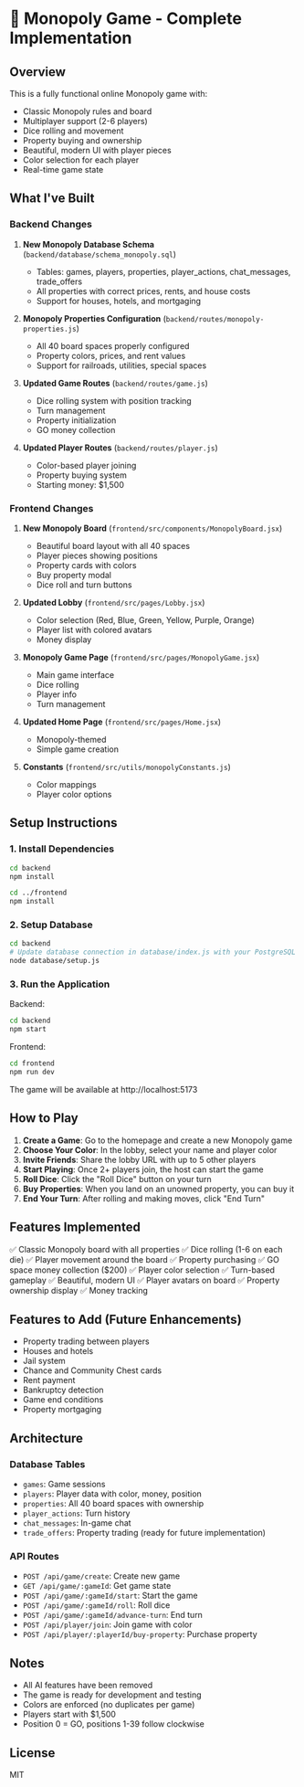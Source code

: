 # 🎲 Monopoly Game - Complete Implementation

## Overview
This is a fully functional online Monopoly game with:
- Classic Monopoly rules and board
- Multiplayer support (2-6 players)
- Dice rolling and movement
- Property buying and ownership
- Beautiful, modern UI with player pieces
- Color selection for each player
- Real-time game state

## What I've Built

### Backend Changes

1. **New Monopoly Database Schema** (`backend/database/schema_monopoly.sql`)
   - Tables: games, players, properties, player_actions, chat_messages, trade_offers
   - All properties with correct prices, rents, and house costs
   - Support for houses, hotels, and mortgaging

2. **Monopoly Properties Configuration** (`backend/routes/monopoly-properties.js`)
   - All 40 board spaces properly configured
   - Property colors, prices, and rent values
   - Support for railroads, utilities, special spaces

3. **Updated Game Routes** (`backend/routes/game.js`)
   - Dice rolling system with position tracking
   - Turn management
   - Property initialization
   - GO money collection

4. **Updated Player Routes** (`backend/routes/player.js`)
   - Color-based player joining
   - Property buying system
   - Starting money: $1,500

### Frontend Changes

1. **New Monopoly Board** (`frontend/src/components/MonopolyBoard.jsx`)
   - Beautiful board layout with all 40 spaces
   - Player pieces showing positions
   - Property cards with colors
   - Buy property modal
   - Dice roll and turn buttons

2. **Updated Lobby** (`frontend/src/pages/Lobby.jsx`)
   - Color selection (Red, Blue, Green, Yellow, Purple, Orange)
   - Player list with colored avatars
   - Money display

3. **Monopoly Game Page** (`frontend/src/pages/MonopolyGame.jsx`)
   - Main game interface
   - Dice rolling
   - Player info
   - Turn management

4. **Updated Home Page** (`frontend/src/pages/Home.jsx`)
   - Monopoly-themed
   - Simple game creation

5. **Constants** (`frontend/src/utils/monopolyConstants.js`)
   - Color mappings
   - Player color options

## Setup Instructions

### 1. Install Dependencies
```bash
cd backend
npm install

cd ../frontend
npm install
```

### 2. Setup Database
```bash
cd backend
# Update database connection in database/index.js with your PostgreSQL credentials
node database/setup.js
```

### 3. Run the Application

Backend:
```bash
cd backend
npm start
```

Frontend:
```bash
cd frontend
npm run dev
```

The game will be available at http://localhost:5173

## How to Play

1. **Create a Game**: Go to the homepage and create a new Monopoly game
2. **Choose Your Color**: In the lobby, select your name and player color
3. **Invite Friends**: Share the lobby URL with up to 5 other players
4. **Start Playing**: Once 2+ players join, the host can start the game
5. **Roll Dice**: Click the "Roll Dice" button on your turn
6. **Buy Properties**: When you land on an unowned property, you can buy it
7. **End Your Turn**: After rolling and making moves, click "End Turn"

## Features Implemented

✅ Classic Monopoly board with all properties
✅ Dice rolling (1-6 on each die)
✅ Player movement around the board
✅ Property purchasing
✅ GO space money collection ($200)
✅ Player color selection
✅ Turn-based gameplay
✅ Beautiful, modern UI
✅ Player avatars on board
✅ Property ownership display
✅ Money tracking

## Features to Add (Future Enhancements)

- Property trading between players
- Houses and hotels
- Jail system
- Chance and Community Chest cards
- Rent payment
- Bankruptcy detection
- Game end conditions
- Property mortgaging

## Architecture

### Database Tables
- `games`: Game sessions
- `players`: Player data with color, money, position
- `properties`: All 40 board spaces with ownership
- `player_actions`: Turn history
- `chat_messages`: In-game chat
- `trade_offers`: Property trading (ready for future implementation)

### API Routes
- `POST /api/game/create`: Create new game
- `GET /api/game/:gameId`: Get game state
- `POST /api/game/:gameId/start`: Start the game
- `POST /api/game/:gameId/roll`: Roll dice
- `POST /api/game/:gameId/advance-turn`: End turn
- `POST /api/player/join`: Join game with color
- `POST /api/player/:playerId/buy-property`: Purchase property

## Notes

- All AI features have been removed
- The game is ready for development and testing
- Colors are enforced (no duplicates per game)
- Players start with $1,500
- Position 0 = GO, positions 1-39 follow clockwise

## License

MIT


